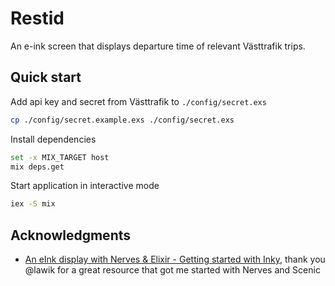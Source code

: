 # Restid

An e-ink screen that displays departure time of relevant Västtrafik trips.

## Quick start

Add api key and secret from Västtrafik to `./config/secret.exs`

```bash
cp ./config/secret.example.exs ./config/secret.exs
```

Install dependencies

```bash
set -x MIX_TARGET host
mix deps.get
```

Start application in interactive mode

```bash
iex -S mix
```

## Acknowledgments

- [An eInk display with Nerves & Elixir - Getting started with Inky](https://underjord.io/an-eink-display-with-nerves-elixir.html), thank you @lawik for a great resource that got me started with Nerves and Scenic